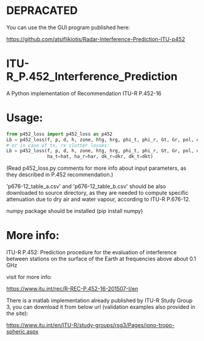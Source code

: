 # DEPRACATED

You can use the the GUI program published here:

https://github.com/atsiflikiotis/Radar-Interference-Prediction-ITU-p452


# ITU-R_P.452_Interference_Prediction
A Python implementation of Recommendation ITU-R P.452-16



# Usage:

```python
from p452_loss import p452_loss as p452
Lb = p452_loss(f, p, d, h, zone, htg, hrg, phi_t, phi_r, Gt, Gr, pol, dct, dcr, DN, N0, pressure, temp)
# or in case of tx, rx clutter losses:
Lb = p452_loss(f, p, d, h, zone, htg, hrg, phi_t, phi_r, Gt, Gr, pol, dct, dcr, DN, N0, pressure, temp,
               ha_t=hat, ha_r=har, dk_r=dkr, dk_t=dkt)

```
(Read p452_loss.py comments for more info about input parameters, as they described in P.452 recommendation.)


'p676-12_table_a.csv' and 'p676-12_table_b.csv' should be also downloaded to source directory, as they are needed to compute specific attenuation due to dry air and water vapour, according to ITU-R P.676-12. 

numpy package should be installed (pip install numpy)




# More info:
ITU-R P.452: Prediction procedure for the evaluation of interference between stations on the surface of the Earth at frequencies above about 0.1 GHz

visit for more info: 

https://www.itu.int/rec/R-REC-P.452-16-201507-I/en


There is a matlab implementation already published by ITU-R Study Group 3, you can download it from below url (validation examples also provided in the site):

https://www.itu.int/en/ITU-R/study-groups/rsg3/Pages/iono-tropo-spheric.aspx
